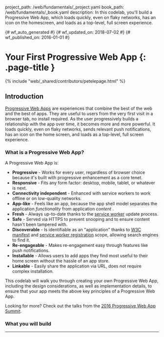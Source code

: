 project_path: /web/fundamentals/_project.yaml book_path: /web/fundamentals/_book.yaml description: In this codelab, you'll build a Progressive Web App, which loads quickly, even on flaky networks, has an icon on the homescreen, and loads as a top-level, full screen experience.

{# wf_auto_generated #} {# wf_updated_on: 2018-07-02 #} {# wf_published_on: 2016-01-01 #}

# Your First Progressive Web App {: .page-title }

{% include "web/_shared/contributors/petelepage.html" %}

## Introduction

[Progressive Web Apps](/web/progressive-web-apps) are experiences that combine the best of the web and the best of apps. They are useful to users from the very first visit in a browser tab, no install required. As the user progressively builds a relationship with the app over time, it becomes more and more powerful. It loads quickly, even on flaky networks, sends relevant push notifications, has an icon on the home screen, and loads as a top-level, full screen experience.

### What is a Progressive Web App?

A Progressive Web App is:

* **Progressive** - Works for every user, regardless of browser choice because it's built with progressive enhancement as a core tenet.
* **Responsive** - Fits any form factor: desktop, mobile, tablet, or whatever is next.
* **Connectivity independent** - Enhanced with service workers to work offline or on low-quality networks.
* **App-like** - Feels like an app, because the app shell model separates the application *functionality* from application *content* .
* **Fresh** - Always up-to-date thanks to the [service worker](/web/fundamentals/getting-started/primers/service-workers) update process.
* **Safe** - Served via HTTPS to prevent snooping and to ensure content hasn't been tampered with.
* **Discoverable** - Is identifiable as an "application" thanks to [W3C manifest](/web/updates/2014/11/Support-for-installable-web-apps-with-webapp-manifest-in-chrome-38-for-Android) and [service worker registration](/web/fundamentals/instant-and-offline/service-worker/registration) scope, allowing search engines to find it.
* **Re-engageable** - Makes re-engagement easy through features like push notifications.
* **Installable** - Allows users to add apps they find most useful to their home screen without the hassle of an app store.
* **Linkable** - Easily share the application via URL, does not require complex installation.

This codelab will walk you through creating your own Progressive Web App, including the design considerations, as well as implementation details, to ensure that your app meets the above key principles of a Progressive Web App.<aside class="key-point">

<p>Looking for more? Check out the talks from the  <a href="https://www.youtube.com/playlist?list=PLNYkxOF6rcIAWWNR_Q6eLPhsyx6VvYjVb">2016 Progressive Web App Summit</a>.</p>

</aside> 

### What you will build

<table>
  <p>
    <tr>
      <td colspan="1" rowspan="1">
        </p>

<p>In this codelab, you're going to build a Weather web app using Progressive Web App techniques. Your app will:</p>

        
        <ul>
          
<li>Utilize and demonstrate the above principles of Progressive Web Apps.</li>
<li>Use live weather data.</li>
          
          <li>
            
<p>Provide app-like interactions to allow the user to add cities.</p>
</td><td colspan="1" rowspan="1">
              </li> </ul>

<p><img src="img/166c3b4982e4a0ad.png" alt="166c3b4982e4a0ad.png"></p>

              
              <p>
                </td> </tr>
              </p></table> 
              
              <h3>
                What you'll learn
              </h3>
              
              <ul>
                <li>
                  How to design and construct an app using the "app shell" method
                </li>
                <li>
                  How to make your app work offline
                </li>
                <li>
                  How to store data for later offline use
                </li>
              </ul>
              
              <h3>
                What you'll need
              </h3>
              
              <ul>
                <li>
                  A recent version of <a href="https://www.google.com/chrome/">Chrome</a>. Note, this works in other browsers as well, but we'll be using a few features of the Chrome DevTools to better understand what's happening at the browser level.
                </li>
                <li>
                  <a href="https://chrome.google.com/webstore/detail/web-server-for-chrome/ofhbbkphhbklhfoeikjpcbhemlocgigb">Web Server for Chrome</a>, or your own web server of choice
                </li>
                <li>
                  <a href="https://github.com/googlecodelabs/your-first-pwapp/archive/master.zip">The sample code</a>
                </li>
                <li>
                  A text editor
                </li>
                <li>
                  Basic knowledge of HTML, CSS, JavaScript, and <a href="https://developer.chrome.com/devtools">Chrome DevTools</a>
                </li>
              </ul>
              
              <p>
                This codelab is focused on Progressive Web Apps. Non-relevant concepts and code blocks are glossed over and are provided for you to simply copy and paste.
              </p>
              
              <h2>
                Getting set up
              </h2>
              
              <h3>
                Download the Code
              </h3>
              
              <p>
                Click the following link to download all the code for this codelab:
              </p>
              
              <p>
                <a href="https://github.com/googlecodelabs/your-first-pwapp/archive/master.zip">Download source code</a>
              </p>
              
              <p>
                Unpack the downloaded zip file. This will unpack a root folder (<code>your-first-pwapp-master</code>), which contains one folder for each step of this codelab, along with all of the resources you will need.
              </p>
              
              <p>
                The <code>step-NN</code> folders contain the desired end state of each step of this codelab. They are there for reference. We'll be doing all our coding work in a directory called <code>work</code>.
              </p>
              
              <h3>
                Install and verify web server
              </h3>
              
              <p>
                While you're free to use your own web server, this codelab is designed to work well with the Chrome Web Server. If you don't have that app installed yet, you can install it from the Chrome Web Store.
              </p>
              
              <p>
                <a href="https://chrome.google.com/webstore/detail/web-server-for-chrome/ofhbbkphhbklhfoeikjpcbhemlocgigb">Install Web Server for Chrome</a>
              </p>
              
              <p>
                After installing the Web Server for Chrome app, click on the Apps shortcut on the bookmarks bar:
              </p>
              
              <p>
                <img src="img/9efdf0d1258b78e4.png" alt="9efdf0d1258b78e4.png" />
              </p><aside class="key-point">

<p>More help:  <a href="https://support.google.com/chrome_webstore/answer/3060053">Add and open Chrome apps</a></p>

</aside> 
              
              <p>
                In the ensuing window, click on the Web Server icon:
              </p>
              
              <p>
                <img src="img/dc07bbc9fcfe7c5b.png" alt="dc07bbc9fcfe7c5b.png" />
              </p>
              
              <p>
                You'll see this dialog next, which allows you to configure your local web server:
              </p>
              
              <p>
                <img src="img/433870360ad308d4.png" alt="433870360ad308d4.png" />
              </p>
              
              <p>
                Click the <strong>choose folder</strong> button, and select the <code>work</code> folder. This will enable you to serve your work in progress via the URL highlighted in the web server dialog (in the <strong>Web Server URL(s)</strong> section).
              </p>
              
              <p>
                Under Options, check the box next to "Automatically show index.html", as shown below:
              </p>
              
              <p>
                <img src="img/39b4e0371e9703e6.png" alt="39b4e0371e9703e6.png" />
              </p>
              
              <p>
                Then stop and restart the server by sliding the toggle labeled "Web Server: STARTED" to the left and then back to the right.
              </p>
              
              <p>
                <img src="img/daefd30e8a290df5.png" alt="daefd30e8a290df5.png" />
              </p>
              
              <p>
                Now visit your work site in your web browser (by clicking on the highlighted Web Server URL) and you should see a page that looks like this:
              </p>
              
              <p>
                <img src="img/aa64e93e8151b642.png" alt="aa64e93e8151b642.png" />
              </p>
              
              <p>
                This app is not yet doing anything interesting - so far, it's just a minimal skeleton with a spinner we're using to verify your web server functionality. We'll add functionality and UI features in subsequent steps.
              </p><aside class="key-point">

<p>From this point forward, all testing/verification (e.g. the<strong> Test It Out</strong> sections in subsequent steps) should be performed using this web server setup.</p>

</aside> 
              
              <h2>
                Architect your App Shell
              </h2>
              
              <h3>
                What is the app shell?
              </h3>
              
              <p>
                The app's shell is the minimal HTML, CSS, and JavaScript that is required to power the user interface of a progressive web app and is one of the components that ensures reliably good performance. Its first load should be extremely quick and immediately cached. "Cached" means that the shell files are loaded once over the network and then saved to the local device. Every subsequent time that the user opens the app, the shell files are loaded from the local device's cache, which results in blazing-fast startup times.
              </p>
              
              <p>
                App shell architecture separates the core application infrastructure and UI from the data. All of the UI and infrastructure is cached locally using a <a href="/web/fundamentals/getting-started/primers/service-workers">service worker</a> so that on subsequent loads, the Progressive Web App only needs to retrieve the necessary data, instead of having to load everything.
              </p>
              
              <p>
                A <a href="/web/fundamentals/getting-started/primers/service-workers">service worker</a> is a script that your browser runs in the background, separate from a web page, opening the door to features that don't need a web page or user interaction.
              </p>
              
              <p>
                <img src="img/156b5e3cc8373d55.png" alt="156b5e3cc8373d55.png" />
              </p>
              
              <p>
                Put another way, the app shell is similar to the bundle of code that you'd publish to an app store when building a native app. It is the core components necessary to get your app off the ground, but likely does not contain the data.
              </p>
              
              <h3>
                Why use the App Shell architecture?
              </h3>
              
              <p>
                Using the app shell architecture allows you to focus on speed, giving your Progressive Web App similar properties to native apps: instant loading and regular updates, all without the need of an app store.
              </p>
              
              <h3>
                Design the App Shell
              </h3>
              
              <p>
                The first step is to break the design down into its core components.
              </p>
              
              <p>
                Ask yourself:
              </p>
              
              <ul>
                <li>
                  What needs to be on screen immediately?
                </li>
                <li>
                  What other UI components are key to our app?
                </li>
                <li>
                  What supporting resources are needed for the app shell? For example images, JavaScript, styles, etc.
                </li>
              </ul>
              
              <p>
                We're going to create a Weather app as our first Progressive Web App. The key components will consist of:
              </p>
              
              <table>
                <p>
                  <tr>
                    <td colspan="1" rowspan="1">
                      </p> 
                      
                      <ul>
                        
<li>Header with a title, and add/refresh buttons</li>
<li>Container for forecast cards</li>
<li>A forecast card template</li>
<li>A dialog box for adding new cities</li>
                        
                        <li>
                          
<p>A loading indicator</p>
</td><td colspan="1" rowspan="1">
                            </li> </ul>

<p><img src="img/166c3b4982e4a0ad.png" alt="166c3b4982e4a0ad.png"></p>

                            
                            <p>
                              </td> </tr>
                            </p></table> 
                            
                            <p>
                              When designing a more complex app, content that isn't needed for the initial load can be requested later and then cached for future use. For example, we could defer the loading of the New City dialog until after we've rendered the first run experience and have some idle cycles available.
                            </p>
                            
                            <h2>
                              Implement your App Shell
                            </h2>
                            
                            <p>
                              There are multiple ways to get started with any project, in this case, to keep our project as simple as possible and concentrate on Progressive Web Apps, we've provided you with all of the resources you'll need.
                            </p>
                            
                            <h3>
                              Create the HTML for the App Shell
                            </h3>
                            
                            <p>
                              Now we'll add the core components we discussed in <a href="/web/fundamentals/getting-started/codelabs/your-first-pwapp#architect_your_app_shell">Architect the App Shell</a>.
                            </p>
                            
                            <p>
                              Remember, the key components will consist of:
                            </p>
                            
                            <ul>
                              <li>
                                Header with a title, and add/refresh buttons
                              </li>
                              <li>
                                Container for forecast cards
                              </li>
                              <li>
                                A forecast card template
                              </li>
                              <li>
                                A dialog for adding new cities
                              </li>
                              <li>
                                A loading indicator
                              </li>
                            </ul>
                            
                            <p>
                              The <code>index.html</code> file that is already in your <code>work</code> directory should look something like this (this is a subset of the actual contents, don't copy this code into your file):
                            </p>
                            
                            <pre><code>&lt;!DOCTYPE html&gt;
&lt;html&gt;
&lt;head&gt;
  &lt;meta charset="utf-8"&gt;
  &lt;meta http-equiv="X-UA-Compatible" content="IE=edge"&gt;
  &lt;meta name="viewport" content="width=device-width, initial-scale=1.0"&gt;
  &lt;title&gt;Weather PWA&lt;/title&gt;
  &lt;link rel="stylesheet" type="text/css" href="styles/inline.css"&gt;
&lt;/head&gt;
&lt;body&gt;
  &lt;header class="header"&gt;
    &lt;h1 class="header__title"&gt;Weather PWA&lt;/h1&gt;
    &lt;button id="butRefresh" class="headerButton"&gt;&lt;/button&gt;
    &lt;button id="butAdd" class="headerButton"&gt;&lt;/button&gt;
  &lt;/header&gt;

  &lt;main class="main"&gt;
    &lt;div class="card cardTemplate weather-forecast" hidden&gt;
    . . .
    &lt;/div&gt;
  &lt;/main&gt;

  &lt;div class="dialog-container"&gt;
  . . .
  &lt;/div&gt;

  &lt;div class="loader"&gt;
    &lt;svg viewBox="0 0 32 32" width="32" height="32"&gt;
      &lt;circle id="spinner" cx="16" cy="16" r="14" fill="none"&gt;&lt;/circle&gt;
    &lt;/svg&gt;
  &lt;/div&gt;

  &lt;!-- Insert link to app.js here --&gt;
&lt;/body&gt;
&lt;/html&gt;
</code></pre>
                            
                            <p>
                              Notice the loader is visible by default. This ensures that the user sees the loader immediately as the page loads, giving them a clear indication that the content is loading.
                            </p>
                            
                            <p>
                              To save time, we've also already created the stylesheet for you to use.
                            </p><aside class="key-point">

<p>We've given you the markup and styles to save you some time and make sure you're starting on a solid foundation. In the next section, you'll have an opportunity to write your own code.</p>

</aside> 
                            
                            <h3>
                              Check out the key JavaScript app code
                            </h3>
                            
                            <p>
                              Now that we have most of the UI ready, it's time to start hooking up the code to make everything work. Like the rest of the app shell, be conscious about what code is necessary as part of the key experience and what can be loaded later.
                            </p>
                            
                            <p>
                              Your work directory also already includes the app code (<code>scripts/app.js</code>), in it you'll find:
                            </p>
                            
                            <ul>
                              <li>
                                An <code>app</code> object that contains some of the key information necessary for the app.
                              </li>
                              <li>
                                The event listeners for all of the buttons in the header (<code>add/refresh</code>) and in the add city dialog (<code>add/cancel</code>).
                              </li>
                              <li>
                                A method to add or update forecast cards (<code>app.updateForecastCard</code>).
                              </li>
                              <li>
                                A method to get the latest weather forecast data from the Firebase Public Weather API (<code>app.getForecast</code>).
                              </li>
                              <li>
                                A method to iterate the current cards and call <code>app.getForecast</code> to get the latest forecast data (<code>app.updateForecasts</code>).
                              </li>
                              <li>
                                Some fake data (<code>initialWeatherForecast</code>) you can use to quickly test how things render.
                              </li>
                            </ul>
                            
                            <h3>
                              Test it out
                            </h3>
                            
                            <p>
                              Now that you've got the core HTML, styles and JavaScript, it's time to test the app.
                            </p>
                            
                            <p>
                              To see how the fake weather data is rendered, uncomment the following line at the bottom of your <code>index.html</code> file:
                            </p>
                            
                            <pre><code>&lt;!--&lt;script src="scripts/app.js" async&gt;&lt;/script&gt;--&gt;
</code></pre>
                            
                            <p>
                              Next, uncomment the following line at the bottom of your <code>app.js</code> file:
                            </p>
                            
                            <pre><code>// app.updateForecastCard(initialWeatherForecast);
</code></pre>
                            
                            <p>
                              Reload your app. The result should be a nicely formatted (though fake, as you can tell by the date) forecast card with the spinner disabled, like this:
                            </p>
                            
                            <p>
                              <img src="img/166c3b4982e4a0ad.png" alt="166c3b4982e4a0ad.png" />
                            </p>
                            
                            <p>
                              <a href="https://weather-pwa-sample.firebaseapp.com/step-04/">TRY IT</a>
                            </p>
                            
                            <p>
                              Once you've tried it and verified it works as expected, you can remove the call to <code>app.updateForecastCard</code> with the fake data again. We only needed it to ensure that everything worked as expected.
                            </p>
                            
                            <h2>
                              Start with a fast first load
                            </h2>
                            
                            <p>
                              Progressive Web Apps should start fast and be usable immediately. In its current state, our Weather App starts quickly, but it's not useable. There's no data. We could make an AJAX request to get that data, but that results in an extra request and makes the initial load longer. Instead, provide real data in the first load.
                            </p>
                            
                            <h3>
                              Inject the weather forecast data
                            </h3>
                            
                            <p>
                              For this code lab, we'll simulate the server injecting the weather forecast directly into the JavaScript, but in a production app, the latest weather forecast data would be injected by the server based on the IP address geo-location of the user.
                            </p>
                            
                            <p>
                              The code already contains the data that we're going to inject. It's the <code>initialWeatherForecast</code> that we used in the previous step.
                            </p>
                            
                            <h3>
                              Differentiating the first run
                            </h3>
                            
                            <p>
                              But, how do we know when to display this information, which may not be relevant on future loads when the weather app is pulled from the cache? When the user loads the app on subsequent visits, they may have changed cities, so we need to load the information for those cities, not necessarily the first city they ever looked up.
                            </p>
                            
                            <p>
                              User preferences, like the list of cities a user has subscribed to, should be stored locally using IndexedDB or another fast storage mechanism. To simplify this code lab as much as possible, we've used <a href="https://developer.mozilla.org/en-US/docs/Web/API/Window/localStorage"><code>localStorage</code></a>, which is not ideal for production apps because it is a blocking, synchronous storage mechanism that is potentially very slow on some devices.
                            </p><aside class="key-point">

<p><strong>Extra Credit</strong>: Replace <code>localStorage</code> implementation with  <a href="https://www.npmjs.com/package/idb">idb</a>, check out  <a href="https://github.com/localForage/localForage">localForage</a> as a simple wrapper to idb.</p>

</aside> 
                            
                            <p>
                              First, let's add the code required to save user preferences. Find the following TODO comment in your code.
                            </p>
                            
                            <pre><code>  // TODO add saveSelectedCities function here
</code></pre>
                            
                            <p>
                              And add the following code below the comment.
                            </p>
                            
                            <pre><code>  // Save list of cities to localStorage.
  app.saveSelectedCities = function() {
    var selectedCities = JSON.stringify(app.selectedCities);
    localStorage.selectedCities = selectedCities;
  };
</code></pre>
                            
                            <p>
                              Next, let's add the startup code to check if the user has any saved cities and render those, or use the injected data. Find the following comment:
                            </p>
                            
                            <pre><code>  // TODO add startup code here
</code></pre>
                            
                            <p>
                              And add the following code below this comment:
                            </p>
                            
                            <pre><code>/************************************************************************
   *

   * Code required to start the app
   *
   * NOTE: To simplify this codelab, we've used localStorage.
   *   localStorage is a synchronous API and has serious performance
   *   implications. It should not be used in production applications!
   *   Instead, check out IDB (https://www.npmjs.com/package/idb) or
   *   SimpleDB (https://gist.github.com/inexorabletash/c8069c042b734519680c)
   ************************************************************************/

  app.selectedCities = localStorage.selectedCities;
  if (app.selectedCities) {
    app.selectedCities = JSON.parse(app.selectedCities);
    app.selectedCities.forEach(function(city) {
      app.getForecast(city.key, city.label);
    });
  } else {
    /* The user is using the app for the first time, or the user has not
     * saved any cities, so show the user some fake data. A real app in this
     * scenario could guess the user's location via IP lookup and then inject
     * that data into the page.
     */
    app.updateForecastCard(initialWeatherForecast);
    app.selectedCities = [
      {key: initialWeatherForecast.key, label: initialWeatherForecast.label}
    ];
    app.saveSelectedCities();
  }
</code></pre>
                            
                            <p>
                              The startup code checks if there are any cities saved in local storage. If so, then it parses the local storage data and then displays a forecast card for each of the saved cities. Else, the startup code just uses the fake forecast data and saves that as the default city.
                            </p>
                            
                            <h3>
                              Save the selected cities
                            </h3>
                            
                            <p>
                              Finally, you need to modify the "add city" button handler to save the selected city to local storage.
                            </p>
                            
                            <p>
                              Update your <code>butAddCity</code> click handler so that it matches the following code:
                            </p>
                            
                            <pre><code>document.getElementById('butAddCity').addEventListener('click', function() {
    // Add the newly selected city
    var select = document.getElementById('selectCityToAdd');
    var selected = select.options[select.selectedIndex];
    var key = selected.value;
    var label = selected.textContent;
    if (!app.selectedCities) {
      app.selectedCities = [];
    }
    app.getForecast(key, label);
    app.selectedCities.push({key: key, label: label});
    app.saveSelectedCities();
    app.toggleAddDialog(false);
  });
</code></pre>
                            
                            <p>
                              The new additions are the initialization of <code>app.selectedCities</code> if it doesn't exist, and the calls to <code>app.selectedCities.push()</code> and <code>app.saveSelectedCities()</code>.
                            </p>
                            
                            <h3>
                              Test it out
                            </h3>
                            
                            <ul>
                              <li>
                                When first run, your app should immediately show the user the forecast from <code>initialWeatherForecast</code>.
                              </li>
                              <li>
                                Add a new city (by clicking the + icon on the upper right) and verify that two cards are shown.
                              </li>
                              <li>
                                Refresh the browser and verify that the app loads both forecasts and shows the latest information.
                              </li>
                            </ul>
                            
                            <p>
                              <a href="https://weather-pwa-sample.firebaseapp.com/step-05/">TRY IT</a>
                            </p>
                            
                            <h2>
                              Use service workers to pre-cache the App Shell
                            </h2>
                            
                            <p>
                              Progressive Web Apps have to be fast, and installable, which means that they work online, offline, and on intermittent, slow connections. To achieve this, we need to cache our app shell using service worker, so that it's always available quickly and reliably.
                            </p>
                            
                            <p>
                              If you're unfamiliar with service workers, you can get a basic understanding by reading <a href="/web/fundamentals/primers/service-worker/">Introduction To Service Workers</a> about what they can do, how their lifecycle works and more. Once you've completed this code lab, be sure to check out the <a href="http://goo.gl/jhXCBy">Debugging Service Workers code lab</a> for a more indepth look at how to work with service workers.
                            </p>
                            
                            <p>
                              Features provided via service workers should be considered a progressive enhancement, and added only if supported by the browser. For example, with service workers you can cache the app shell and data for your app, so that it's available even when the network isn't. When service workers aren't supported, the offline code isn't called, and the user gets a basic experience. Using feature detection to provide progressive enhancement has little overhead and it won't break in older browsers that don't support that feature.
                            </p><aside class="key-point">

<p><strong>Remember</strong>: Service worker functionality is only available on pages that are accessed via HTTPS (<a href="http://localhost">http://localhost</a> and equivalents will also work, to facilitate testing). To learn about the rationale behind this restriction check out  <a href="http://www.chromium.org/Home/chromium-security/prefer-secure-origins-for-powerful-new-features">Prefer Secure Origins For Powerful New Features</a> from the Chromium team.</p>

</aside> 
                            
                            <h3>
                              Register the service worker if it's available
                            </h3>
                            
                            <p>
                              The first step to making the app work offline is to register a service worker, a script that allows background functionality without the need for an open web page or user interaction.
                            </p>
                            
                            <p>
                              This takes two simple steps:
                            </p>
                            
                            <ol start="1">
                              <li>
                                Tell the browser to register the JavaScript file as the service worker.
                              </li>
                              
                              <li>
                                Create a JavaScript file containing the service worker.
                              </li>
                            </ol>
                            
                            <p>
                              First, we need to check if the browser supports service workers, and if it does, register the service worker. Add the following code to <code>app.js</code> (after the <code>// TODO add service worker code here</code> comment):
                            </p>
                            
                            <pre><code>  if ('serviceWorker' in navigator) {
    navigator.serviceWorker
             .register('./service-worker.js')
             .then(function() { console.log('Service Worker Registered'); });
  }
</code></pre>
                            
                            <h3>
                              Cache the site assets
                            </h3>
                            
                            <p>
                              When the service worker is registered, an install event is triggered the first time the user visits the page. In this event handler, we will cache all the assets that are needed for the application.
                            </p><aside class="warning">

<p>The code below must NOT be used in production, it covers only the most basic use cases and it's easy to get yourself into a state where your app shell will never update. Be sure to review the section below that discusses the pitfalls of this implementation and how to avoid them.</p>

</aside> 
                            
                            <p>
                              When the service worker is fired, it should open the <a href="https://developer.mozilla.org/en-US/docs/Web/API/Cache"><code>caches</code></a> object and populate it with the assets necessary to load the App Shell. Create a file called <code>service-worker.js</code> in your application root folder (which should be <code>your-first-pwapp-master/work</code> directory). This file must live in the application root because the scope for service workers is defined by the directory in which the file resides. Add this code to your new <code>service-worker.js</code> file:
                            </p>
                            
                            <pre><code>var cacheName = 'weatherPWA-step-6-1';
var filesToCache = [];

self.addEventListener('install', function(e) {
  console.log('[ServiceWorker] Install');
  e.waitUntil(
    caches.open(cacheName).then(function(cache) {
      console.log('[ServiceWorker] Caching app shell');
      return cache.addAll(filesToCache);
    })
  );
});
</code></pre>
                            
                            <p>
                              First, we need to open the cache with <code>caches.open()</code> and provide a cache name. Providing a cache name allows us to version files, or separate data from the app shell so that we can easily update one but not affect the other.
                            </p>
                            
                            <p>
                              Once the cache is open, we can then call <code>cache.addAll()</code>, which takes a list of URLs, then fetches them from the server and adds the response to the cache. Unfortunately, <code>cache.addAll()</code> is atomic, if any of the files fail, the entire cache step fails!
                            </p>
                            
                            <p>
                              Alright, let's start getting familiar with how you can use DevTools to understand and debug service workers. Before reloading your page, open up DevTools, go the <strong>Service Worker</strong> pane on the <strong>Application</strong> panel. It should look like this.
                            </p>
                            
                            <p>
                              <img src="img/ed4633f91ec1389f.png" alt="ed4633f91ec1389f.png" />
                            </p>
                            
                            <p>
                              When you see a blank page like this, it means that the currently open page does not have any registered service workers.
                            </p>
                            
                            <p>
                              Now, reload your page. The Service Worker pane should now look like this.
                            </p>
                            
                            <p>
                              <img src="img/bf15c2f18d7f945c.png" alt="bf15c2f18d7f945c.png" />
                            </p>
                            
                            <p>
                              When you see information like this, it means the page has a service worker running.
                            </p>
                            
                            <p>
                              OK, now we're are going to take a brief detour and demonstrate a gotcha that you may encounter when developing service workers. To demonstrate, let's add an <code>activate</code> event listener below the <code>install</code> event listener in your <code>service-worker.js</code> file.
                            </p>
                            
                            <pre><code>self.addEventListener('activate', function(e) {
  console.log('[ServiceWorker] Activate');
});
</code></pre>
                            
                            <p>
                              The <code>activate</code> event is fired when the service worker starts up.
                            </p>
                            
                            <p>
                              Open up the DevTools Console and reload the page, switch to the Service Worker pane in the Application panel and click inspect on the activated service worker. You expect to see the <code>[ServiceWorker] Activate</code> message logged to the console, but it didn't happen. Check out your Service Worker pane and you can see that the new service worker (that includes the activate event listener) appears to be in a "waiting" state.
                            </p>
                            
                            <p>
                              <img src="img/1f454b6807700695.png" alt="1f454b6807700695.png" />
                            </p>
                            
                            <p>
                              Basically, the old service worker continues to control the page as long as there is a tab open to the page. So, you <strong>could</strong> close and re-open the page or press the <strong>skipWaiting</strong> button, but a longer-term solution is to just enable the <strong>Update on Reload</strong> checkbox on the Service Worker pane of DevTools. When this checkbox is enabled, the service worker is forcibly updated every time that the page reloads.
                            </p>
                            
                            <p>
                              Enable the <strong>Update on Reload</strong> checkbox now and reload the page to confirm that the new service worker gets activated.
                            </p>
                            
                            <p>
                              Note: You may see an error in the Service Worker pane of the Application panel similar to the one below, it's <strong>safe</strong> to ignore this error.
                            </p>
                            
                            <p>
                              <img src="img/b1728ef310c444f5.png" alt="b1728ef310c444f5.png" />
                            </p>
                            
                            <p>
                              That's all for now regarding inspecting and debugging service workers in DevTools. We'll show you some more tricks later. Let's get back to building your app.
                            </p>
                            
                            <p>
                              Let's expand on the <code>activate</code> event listener to include some logic to update the cache. Update your code to match the code below.
                            </p>
                            
                            <pre><code>self.addEventListener('activate', function(e) {
  console.log('[ServiceWorker] Activate');
  e.waitUntil(
    caches.keys().then(function(keyList) {
      return Promise.all(keyList.map(function(key) {
        if (key !== cacheName) {
          console.log('[ServiceWorker] Removing old cache', key);
          return caches.delete(key);
        }
      }));
    })
  );
  return self.clients.claim();
});
</code></pre>
                            
                            <p>
                              This code ensures that your service worker updates its cache whenever any of the app shell files change. In order for this to work, you'd need to increment the <code>cacheName</code> variable at the top of your service worker file.
                            </p>
                            
                            <p>
                              The last statement fixes a corner-case which you can read about in the (optional) information box below.
                            </p><aside class="key-point">

<p>When the app is complete, <code>self.clients.claim()</code> fixes a corner case in which the app wasn't returning the latest data. You can reproduce the corner case by commenting out the line below and then doing the following steps: 1) load app for first time so that the initial New York City data is shown 2) press the refresh button on the app 3) go offline 4) reload the app. You expect to see the newer NYC data, but you actually see the initial data. This happens because the service worker is not yet activated. <code>self.clients.claim()</code> essentially lets you activate the service worker faster.</p>

</aside> 
                            
                            <p>
                              Finally, let's update the list of files required for the app shell. In the array, we need to include all of the files our app needs, including images, JavaScript, stylesheets, etc. Near the top of your <code>service-worker.js</code> file, replace <code>var filesToCache = [];</code> with the code below:
                            </p>
                            
                            <pre><code>var filesToCache = [
  '/',
  '/index.html',
  '/scripts/app.js',
  '/styles/inline.css',
  '/images/clear.png',
  '/images/cloudy-scattered-showers.png',
  '/images/cloudy.png',
  '/images/fog.png',
  '/images/ic_add_white_24px.svg',
  '/images/ic_refresh_white_24px.svg',
  '/images/partly-cloudy.png',
  '/images/rain.png',
  '/images/scattered-showers.png',
  '/images/sleet.png',
  '/images/snow.png',
  '/images/thunderstorm.png',
  '/images/wind.png'
];
</code></pre><aside class="key-point">

<p>Be sure to include all permutations of file names, for example our app is served from <code>index.html</code>, but it may also be requested as <code>/</code> since the server sends <code>index.html</code> when a root folder is requested. You could deal with this in the <code>fetch</code> method, but it would require special casing which may become complex.</p>

</aside> 
                            
                            <p>
                              Our app doesn't work offline quite yet. We've cached the app shell components, but we still need to load them from the local cache.
                            </p>
                            
                            <h3>
                              Serve the app shell from the cache
                            </h3>
                            
                            <p>
                              Service workers provide the ability to intercept requests made from our Progressive Web App and handle them within the service worker. That means we can determine how we want to handle the request and potentially serve our own cached response.
                            </p>
                            
                            <p>
                              For example:
                            </p>
                            
                            <pre><code>self.addEventListener('fetch', function(event) {
  // Do something interesting with the fetch here
});
</code></pre>
                            
                            <p>
                              Let's now serve the app shell from the cache. Add the following code to the bottom of your <code>service-worker.js</code> file:
                            </p>
                            
                            <pre><code>self.addEventListener('fetch', function(e) {
  console.log('[ServiceWorker] Fetch', e.request.url);
  e.respondWith(
    caches.match(e.request).then(function(response) {
      return response || fetch(e.request);
    })
  );
});
</code></pre>
                            
                            <p>
                              Stepping from inside, out, <code>caches.match()</code> evaluates the web request that triggered the <a href="https://developer.mozilla.org/en-US/docs/Web/API/Fetch_API"><code>fetch</code></a> event, and checks to see if it's available in the cache. It then either responds with the cached version, or uses <code>fetch</code> to get a copy from the network. The <code>response</code> is passed back to the web page with <code>e.respondWith()</code>.
                            </p><aside class="warning">

<p>If you're not seeing the <code>[ServiceWorker]</code> logging in the console, be sure you've changed the <code>cacheName</code> variable and that you're inspecting the right service worker by opening the Service Worker pane in the Applications panel and clicking <strong>inspect</strong> on the running service worker. If that doesn't work, see the section on Tips for testing live service workers.</p>

</aside> 
                            
                            <h3>
                              Test it out
                            </h3>
                            
                            <p>
                              Your app is now offline-capable! Let's try it out.
                            </p>
                            
                            <p>
                              Reload your page and then go to the <strong>Cache Storage</strong> pane on the <strong>Application</strong> panel of DevTools. Right click <strong>Cache Storage</strong>, pick <strong>Refresh Caches</strong>, expand the section and you should see the name of your app shell cache listed on the left-hand side. When you click on your app shell cache you can see all of the resources that it has currently cached.
                            </p>
                            
                            <p>
                              <img src="img/ab9c361527825fac.png" alt="ab9c361527825fac.png" />
                            </p>
                            
                            <p>
                              Now, let's test out offline mode. Go back to the <strong>Service Worker</strong> pane of DevTools and enable the <strong>Offline</strong> checkbox. After enabling it, you should see a little yellow warning icon next to the <strong>Network</strong> panel tab. This indicates that you're offline.
                            </p>
                            
                            <p>
                              <img src="img/7656372ff6c6a0f7.png" alt="7656372ff6c6a0f7.png" />
                            </p>
                            
                            <p>
                              Reload your page and... it works! Kind of, at least. Notice how it loads the initial (fake) weather data.
                            </p>
                            
                            <p>
                              <img src="img/8a959b48e233bc93.png" alt="8a959b48e233bc93.png" />
                            </p>
                            
                            <p>
                              Check out the <code>else</code> clause in <code>app.getForecast()</code> to understand why the app is able to load the fake data.
                            </p>
                            
                            <p>
                              The next step is to modify the app and service worker logic to be able to cache weather data, and return the most recent data from the cache when the app is offline.
                            </p>
                            
                            <p>
                              <strong>Tip:</strong> To start fresh and clear all saved data (<code>localStorage</code>, <code>indexedDB</code> data, cached files) and remove any service workers, use the Clear storage pane in the Application tab.
                            </p>
                            
                            <p>
                              <a href="https://weather-pwa-sample.firebaseapp.com/step-06/">TRY IT</a>
                            </p>
                            
                            <h3>
                              Beware of the edge cases
                            </h3>
                            
                            <p>
                              As previously mentioned, this code <strong>must not be used in production</strong> because of the many unhandled edge cases.
                            </p>
                            
                            <h4>
                              Cache depends on updating the cache key for every change
                            </h4>
                            
                            <p>
                              For example this caching method requires you to update the cache key every time content is changed, otherwise, the cache will not be updated, and the old content will be served. So be sure to change the cache key with every change as you're working on your project!
                            </p>
                            
                            <h4>
                              Requires everything to be redownloaded for every change
                            </h4>
                            
                            <p>
                              Another downside is that the entire cache is invalidated and needs to be re-downloaded every time a file changes. That means fixing a simple single character spelling mistake will invalidate the cache and require everything to be downloaded again. Not exactly efficient.
                            </p>
                            
                            <h4>
                              Browser cache may prevent the service worker cache from updating
                            </h4>
                            
                            <p>
                              There's another important caveat here. It's crucial that the HTTPS request made during the install handler goes directly to the network and doesn't return a response from the browser's cache. Otherwise the browser may return the old, cached version, resulting in the service worker cache never actually updating!
                            </p>
                            
                            <h4>
                              Beware of cache-first strategies in production
                            </h4>
                            
                            <p>
                              Our app uses a cache-first strategy, which results in a copy of any cached content being returned without consulting the network. While a cache-first strategy is easy to implement, it can cause challenges in the future. Once the copy of the host page and service worker registration is cached, it can be extremely difficult to change the configuration of the service worker (since the configuration depends on where it was defined), and you could find yourself deploying sites that are extremely difficult to update!
                            </p>
                            
                            <h4>
                              How do I avoid these edge cases?
                            </h4>
                            
                            <p>
                              So how do we avoid these edge cases? Use a library like <a href="https://workboxjs.org/">Workbox</a>, which provides fine control over what gets expired, ensures requests go directly to the network and handles all of the hard work for you.
                            </p>
                            
                            <h3>
                              Tips for testing live service workers
                            </h3>
                            
                            <p>
                              Debugging service workers can be a challenge, and when it involves caching, things can become even more of a nightmare if the cache isn't updated when you expect it. Between the typical service worker life cycle and bug in your code, you may become quickly frustrated. But don't. There are some tools you can use to make your life easier.
                            </p>
                            
                            <h4>
                              Start Fresh
                            </h4>
                            
                            <p>
                              In some cases, you may find yourself loading cached data or that things aren't updated as you expect. To clear all saved data (localStorage, indexedDB data, cached files) and remove any service workers, use the Clear storage pane in the Application tab.
                            </p>
                            
                            <p>
                              Some other tips:
                            </p>
                            
                            <ul>
                              <li>
                                Once a service worker has been unregistered, it may remain listed until its containing browser window is closed.
                              </li>
                              <li>
                                If multiple windows to your app are open, the new service worker will not take effect until they've all been reloaded and updated to the latest service worker.
                              </li>
                              <li>
                                Unregistering a service worker does not clear the cache, so it may be possible you'll still get old data if the cache name hasn't changed.
                              </li>
                              <li>
                                If a service worker exists and a new service worker is registered, the new service worker won't take control until the page is reloaded, unless you take <a href="https://github.com/GoogleChrome/samples/tree/gh-pages/service-worker/immediate-control">immediate control</a>.
                              </li>
                            </ul>
                            
                            <h2>
                              Use service workers to cache the forecast data
                            </h2>
                            
                            <p>
                              Choosing the right <a href="https://jakearchibald.com/2014/offline-cookbook/">caching strategy</a> for your data is vital and depends on the type of data your app presents. For example, time-sensitive data like weather or stock quotes should be as fresh as possible, while avatar images or article content can be updated less frequently.
                            </p>
                            
                            <p>
                              The <a href="https://jakearchibald.com/2014/offline-cookbook/#cache-network-race">cache-first-then-network</a> strategy is ideal for our app. It gets data on screen as quickly as possible, then updates that once the network has returned the latest data. In comparison to network-first-then-cache, the user does not have to wait until the <a href="https://developer.mozilla.org/en-US/docs/Web/API/Fetch_API">fetch</a> times out to get the cached data.
                            </p>
                            
                            <p>
                              Cache-first-then-network means we need to kick off two asynchronous requests, one to the cache and one to the network. Our network request with the app doesn't need to change much, but we need to modify the service worker to cache the response before returning it.
                            </p>
                            
                            <p>
                              Under normal circumstances, the cached data will be returned almost immediately providing the app with recent data it can use. Then, when the network request returns, the app will be updated using the latest data from the network.
                            </p>
                            
                            <h3>
                              Intercept the network request and cache the response
                            </h3>
                            
                            <p>
                              We need to modify the service worker to intercept requests to the weather API and store their responses in the cache, so we can easily access them later. In the cache-then-network strategy, we expect the network response to be the ‘source of truth', always providing us with the most recent information. If it can't, it's OK to fail because we've already retrieved the latest cached data in our app.
                            </p>
                            
                            <p>
                              In the service worker, let's add a <code>dataCacheName</code> so that we can separate our applications data from the app shell. When the app shell is updated and older caches are purged, our data will remain untouched, ready for a super fast load. Keep in mind, if your data format changes in the future, you'll need a way to handle that and ensure the app shell and content stay in sync.
                            </p>
                            
                            <p>
                              Add the following line to the top of your <code>service-worker.js</code> file:
                            </p>
                            
                            <pre><code>var dataCacheName = 'weatherData-v1';
</code></pre>
                            
                            <p>
                              Next, update the <code>activate</code> event handler so that it doesn't delete the data cache when it cleans up the app shell cache.
                            </p>
                            
                            <pre><code>if (key !== cacheName && key !== dataCacheName) {
</code></pre>
                            
                            <p>
                              Finally, update the <code>fetch</code> event handler to handle requests to the data API separately from other requests.
                            </p>
                            
                            <pre><code>self.addEventListener('fetch', function(e) {
  console.log('[Service Worker] Fetch', e.request.url);
  var dataUrl = 'https://query.yahooapis.com/v1/public/yql';
  if (e.request.url.indexOf(dataUrl) &gt; -1) {
    /*
     * When the request URL contains dataUrl, the app is asking for fresh
     * weather data. In this case, the service worker always goes to the
     * network and then caches the response. This is called the "Cache then
     * network" strategy:
     * https://jakearchibald.com/2014/offline-cookbook/#cache-then-network
     */
    e.respondWith(
      caches.open(dataCacheName).then(function(cache) {
        return fetch(e.request).then(function(response){
          cache.put(e.request.url, response.clone());
          return response;
        });
      })
    );
  } else {
    /*
     * The app is asking for app shell files. In this scenario the app uses the
     * "Cache, falling back to the network" offline strategy:
     * https://jakearchibald.com/2014/offline-cookbook/#cache-falling-back-to-network
     */
    e.respondWith(
      caches.match(e.request).then(function(response) {
        return response || fetch(e.request);
      })
    );
  }
});
</code></pre>
                            
                            <p>
                              The code intercepts the request and checks if the URL starts with the address of the weather API. If it does we'll use <a href="https://developer.mozilla.org/en-US/docs/Web/API/Fetch_API"><code>fetch</code></a> to make the request. Once the response is returned, our code opens the cache, clones the response, stores it in the cache, and finally returns the response to the original requestor.
                            </p>
                            
                            <p>
                              Our app won't work offline quite yet. We've implemented caching and retrieval for the app shell, but even though we're caching the data, the app doesn't yet check the cache to see if it has any weather data.
                            </p>
                            
                            <h3>
                              Making the requests
                            </h3>
                            
                            <p>
                              As mentioned previously, the app needs to kick off two asynchronous requests, one to the cache and one to the network. The app uses the <code>caches</code> object available in <code>window</code> to access the cache and retrieve the latest data. This is an excellent example of progressive enhancement as the <code>caches</code> object may not be available in all browsers, and if it's not the network request should still work.
                            </p>
                            
                            <p>
                              To do this, we need to:
                            </p>
                            
                            <ol start="1">
                              <li>
                                Check if the <code>caches</code> object is available in the global <code>window</code> object.
                              </li>
                              
                              <li>
                                Request data from the cache.
                              </li>
                            </ol>
                            
                            <ul>
                              <li>
                                If the server request is still outstanding, update the app with the cached data.
                              </li>
                            </ul>
                            
                            <ol start="3">
                              <li>
                                Request data from the server.
                              </li>
                            </ol>
                            
                            <ul>
                              <li>
                                Save the data for quick access later.
                              </li>
                              <li>
                                Update the app with the fresh data from the server.
                              </li>
                            </ul>
                            
                            <h4>
                              Get data from the cache
                            </h4>
                            
                            <p>
                              Next, we need to check if the <code>caches</code> object exists and request the latest data from it. Find the <code>TODO add cache logic here</code> comment in <code>app.getForecast()</code>, and then add the code below under the comment.
                            </p>
                            
                            <pre><code>    if ('caches' in window) {
      /*
       * Check if the service worker has already cached this city's weather
       * data. If the service worker has the data, then display the cached
       * data while the app fetches the latest data.
       */
      caches.match(url).then(function(response) {
        if (response) {
          response.json().then(function updateFromCache(json) {
            var results = json.query.results;
            results.key = key;
            results.label = label;
            results.created = json.query.created;
            app.updateForecastCard(results);
          });
        }
      });
    }
</code></pre>
                            
                            <p>
                              Our weather app now makes two asynchronous requests for data, one from the <code>cache</code> and one via an XHR. If there's data in the cache, it'll be returned and rendered extremely quickly (tens of milliseconds) and update the card only if the XHR is still outstanding. Then, when the XHR responds, the card will be updated with the freshest data direct from the weather API.
                            </p>
                            
                            <p>
                              Notice how the cache request and the XHR request both end with a call to update the forecast card. How does the app know whether it's displaying the latest data? This is handled in the following code from <code>app.updateForecastCard</code>:
                            </p>
                            
                            <pre><code>    var cardLastUpdatedElem = card.querySelector('.card-last-updated');
    var cardLastUpdated = cardLastUpdatedElem.textContent;
    if (cardLastUpdated) {
      cardLastUpdated = new Date(cardLastUpdated);
      // Bail if the card has more recent data then the data
      if (dataLastUpdated.getTime() &lt; cardLastUpdated.getTime()) {
        return;
      }
    }
</code></pre>
                            
                            <p>
                              Every time that a card is updated, the app stores the timestamp of the data on a hidden attribute on the card. The app just bails if the timestamp that already exists on the card is newer than the data that was passed to the function.
                            </p>
                            
                            <h3>
                              Test it out
                            </h3>
                            
                            <p>
                              The app should be completely offline-functional now. Save a couple of cities and press the refresh button on the app to get fresh weather data, and then go offline and reload the page.
                            </p>
                            
                            <p>
                              Then go to the <strong>Cache Storage</strong> pane on the <strong>Application</strong> panel of DevTools. Expand the section and you should see the name of your app shell and data cache listed on the left-hand side. Opening the data cache should should the data stored for each city.
                            </p>
                            
                            <p>
                              <img src="img/cf095c2153306fa7.png" alt="cf095c2153306fa7.png" />
                            </p>
                            
                            <p>
                              <a href="https://weather-pwa-sample.firebaseapp.com/step-07/">TRY IT</a>
                            </p>
                            
                            <h2>
                              Support native integration
                            </h2>
                            
                            <p>
                              Nobody likes to have to type in long URLs on a mobile keyboard if they don't need to. With the Add To home screen feature, your users can choose to add a shortcut link to their device just as they would install a native app from a store, but with a lot less friction.
                            </p>
                            
                            <h3>
                              Web App Install Banners and Add to Homescreen for Chrome on Android
                            </h3>
                            
                            <p>
                              Web app install banners give you the ability to let your users quickly and seamlessly add your web app to their home screen, making it easy to launch and return to your app. Adding app install banners is easy, and Chrome handles most of the heavy lifting for you. We simply need to include a web app manifest file with details about the app.
                            </p>
                            
                            <p>
                              Chrome then uses a set of criteria including the use of a service worker, SSL status and visit frequency heuristics to determine when to show the banner. In addition a user can manually add it via the "Add to Home Screen" menu button in Chrome.
                            </p>
                            
                            <h4>
                              Declare an app manifest with a <code>manifest.json</code> file
                            </h4>
                            
                            <p>
                              The web app manifest is a simple JSON file that gives you, the developer, the ability to control how your app appears to the user in the areas that they would expect to see apps (for example the mobile home screen), direct what the user can launch and more importantly how they can launch it.
                            </p>
                            
                            <p>
                              Using the web app manifest, your web app can:
                            </p>
                            
                            <ul>
                              <li>
                                Have a rich presence on the user's Android home screen
                              </li>
                              <li>
                                Be launched in full-screen mode on Android with no URL bar
                              </li>
                              <li>
                                Control the screen orientation for optimal viewing
                              </li>
                              <li>
                                Define a "splash screen" launch experience and theme color for the site
                              </li>
                              <li>
                                Track whether you're launched from the home screen or URL bar
                              </li>
                            </ul>
                            
                            <p>
                              Create a file named <code>manifest.json</code> in your <code>work</code> folder and copy/paste the following contents:
                            </p>
                            
                            <pre><code>{
  "name": "Weather",
  "short_name": "Weather",
  "icons": [{
    "src": "images/icons/icon-128x128.png",
      "sizes": "128x128",
      "type": "image/png"
    }, {
      "src": "images/icons/icon-144x144.png",
      "sizes": "144x144",
      "type": "image/png"
    }, {
      "src": "images/icons/icon-152x152.png",
      "sizes": "152x152",
      "type": "image/png"
    }, {
      "src": "images/icons/icon-192x192.png",
      "sizes": "192x192",
      "type": "image/png"
    }, {
      "src": "images/icons/icon-256x256.png",
      "sizes": "256x256",
      "type": "image/png"
    }],
  "start_url": "/index.html",
  "display": "standalone",
  "background_color": "#3E4EB8",
  "theme_color": "#2F3BA2"
}
</code></pre>
                            
                            <p>
                              The manifest supports an array of icons, intended for different screen sizes. At the time of this writing, Chrome and Opera Mobile, the only browsers that support web app manifests, won't use anything smaller than 192px.
                            </p>
                            
                            <p>
                              An easy way to track how the app is launched is to add a query string to the <code>start_url</code> parameter and then use an analytics suite to track the query string. If you use this method, remember to update the list of files cached by the App Shell to ensure that the file with the query string is cached.
                            </p>
                            
                            <h4>
                              Tell the browser about your manifest file
                            </h4>
                            
                            <p>
                              Now add the following line to the bottom of the <code>&lt;head&gt;</code> element in your <code>index.html</code> file:
                            </p>
                            
                            <pre><code>&lt;link rel="manifest" href="/manifest.json"&gt;
</code></pre>
                            
                            <h4>
                              Best Practices
                            </h4>
                            
                            <ul>
                              <li>
                                Place the manifest link on all your site's pages, so it will be retrieved by Chrome right when the user first visits, no matter what page they land on.
                              </li>
                              <li>
                                The <code>short_name</code> is preferred on Chrome and will be used if present over the name field.
                              </li>
                              <li>
                                Define icon sets for different density screens. Chrome will attempt to use the icon closest to 48dp, for example, 96px on a 2x device or 144px for a 3x device.
                              </li>
                              <li>
                                Remember to include an icon with a size that is sensible for a splash screen and don't forget to set the <code>background_color</code>.
                              </li>
                            </ul>
                            
                            <p>
                              Further Reading:
                            </p>
                            
                            <p>
                              <a href="/web/fundamentals/engage-and-retain/simplified-app-installs/">Using app install banners</a>
                            </p>
                            
                            <h3>
                              Add to Homescreen elements for Safari on iOS
                            </h3>
                            
                            <p>
                              In your <code>index.html</code>, add the following to the bottom of the <code>&lt;head&gt;</code> element:
                            </p>
                            
                            <pre><code>  &lt;!-- Add to home screen for Safari on iOS --&gt;
  &lt;meta name="apple-mobile-web-app-capable" content="yes"&gt;
  &lt;meta name="apple-mobile-web-app-status-bar-style" content="black"&gt;
  &lt;meta name="apple-mobile-web-app-title" content="Weather PWA"&gt;
  &lt;link rel="apple-touch-icon" href="images/icons/icon-152x152.png"&gt;
</code></pre>
                            
                            <h3>
                              Tile Icon for Windows
                            </h3>
                            
                            <p>
                              In your <code>index.html</code>, add the following to the bottom of the <code>&lt;head&gt;</code> element:
                            </p>
                            
                            <pre><code>  &lt;meta name="msapplication-TileImage" content="images/icons/icon-144x144.png"&gt;
  &lt;meta name="msapplication-TileColor" content="#2F3BA2"&gt;
</code></pre>
                            
                            <h3>
                              Test it out
                            </h3>
                            
                            <p>
                              In this section we'll show you a couple of ways to test your web app manifest.
                            </p>
                            
                            <p>
                              The first way is DevTools. Open up the <strong>Manifest</strong> pane on the <strong>Application</strong> panel. If you've added the manifest information correctly, you'll be able to see it parsed and displayed in a human-friendly format on this pane.
                            </p>
                            
                            <p>
                              You can also test the add to homescreen feature from this pane. Click on the <strong>Add to homescreen</strong> button. You should see a "add this site to your shelf" message below your URL bar, like in the screenshot below.
                            </p>
                            
                            <p>
                              <img src="img/cbfdd0302b611ab0.png" alt="cbfdd0302b611ab0.png" />
                            </p>
                            
                            <p>
                              This is the desktop equivalent of mobile's add to homescreen feature. If you can successfully trigger this prompt on desktop, then you can be assured that mobile users can add your app to their devices.
                            </p>
                            
                            <p>
                              The second way to test is via Web Server for Chrome. With this approach, you expose your local development server (on your desktop or laptop) to other computers, and then you just access your progressive web app from a real mobile device.
                            </p><aside class="warning">

<p>Opening up a port for remote access is handy for testing this step but may be blocked by your computer's firewall rules or network administrator. Opening ports for remote access is generally not a good thing to leave running on your computer. So, for security reasons, when you've completed testing this step, disable the <code>Accessible on local network</code> option and restart your web server.</p>

</aside> 
                            
                            <p>
                              On Web Server for Chrome configuration dialog, select the <code>Accessible on local network</code> option:
                            </p>
                            
                            <p>
                              <img src="img/81347b12f83e4291.png" alt="81347b12f83e4291.png" />
                            </p>
                            
                            <p>
                              Toggle the Web Server to <code>STOPPED</code> and back to <code>STARTED</code>. You'll see a new URL which can be used to access your app remotely.
                            </p>
                            
                            <p>
                              Now, access your site from a mobile device, using the new URL.
                            </p>
                            
                            <p>
                              You will see service worker errors in the console when testing this way because the service worker is not being served over HTTPS.
                            </p>
                            
                            <p>
                              Using Chrome from an Android device, try adding the app to the homescreen and verifying that the launch screen appears properly and the right icons are used.
                            </p>
                            
                            <p>
                              On Safari and Internet Explorer, you can also manually add the app to your homescreen.
                            </p>
                            
                            <p>
                              <a href="https://weather-pwa-sample.firebaseapp.com/step-08/">TRY IT</a>
                            </p>
                            
                            <h2>
                              Deploy to a secure host and celebrate
                            </h2>
                            
                            <p>
                              The final step is to deploy our weather app to a server that supports HTTPS. If you don't already have one, the absolute easiest (and free) approach is to use the static content hosting from Firebase. It's super easy to use, serves content over HTTPS and is backed by a global CDN.
                            </p>
                            
                            <h3>
                              Extra credit: minify and inline CSS
                            </h3>
                            
                            <p>
                              There's one more thing that you should consider, minifying the key styles and inlining them directly into <code>index.html</code>. <a href="/speed">Page Speed Insights</a> recommends serving the above the fold content in the first 15k bytes of the request.
                            </p>
                            
                            <p>
                              See how small you can get the initial request with everything inlined.
                            </p>
                            
                            <p>
                              Further Reading: <a href="/speed/docs/insights/rules">PageSpeed Insight Rules</a>
                            </p><aside class="key-point">

<p>This step requires you to have  <a href="https://docs.npmjs.com/getting-started/installing-node">Node &#x26; NPM</a> installed on your system. If it's not, you can use any other hosting provider that supports HTTP<strong>S</strong>. We've used Firebase because it automatically redirects users from HTTP to HTTP<strong>S</strong>. If you use a different provider, be sure they're always redirects to HTTP<strong>S</strong>.</p>

</aside> 
                            
                            <h3>
                              Deploy to Firebase
                            </h3>
                            
                            <p>
                              If you're new to Firebase, you'll need to create your account and install some tools first.
                            </p>
                            
                            <ol start="1">
                              <li>
                                Create a Firebase account at <a href="https://firebase.google.com/console/">https://firebase.google.com/console/</a>
                              </li>
                              
                              <li>
                                Install the Firebase tools via npm: <code>npm install -g firebase-tools</code>
                              </li>
                            </ol>
                            
                            <p>
                              Once your account has been created and you've signed in, you're ready to deploy!
                            </p>
                            
                            <ol start="1">
                              <li>
                                Create a new app at <a href="https://firebase.google.com/console/">https://firebase.google.com/console/</a>
                              </li>
                              
                              <li>
                                If you haven't recently signed in to the Firebase tools, update your credentials: <code>firebase login</code>
                              </li>
                              
                              <li>
                                Initialize your app, and provide the directory (likely <code>work</code>) where your completed app lives: <code>firebase init</code>
                              </li>
                              
                              <li>
                                Finally, deploy the app to Firebase: <code>firebase deploy</code>
                              </li>
                              
                              <li>
                                Celebrate. You're done! Your app will be deployed to the domain: <code>https://YOUR-FIREBASE-APP.firebaseapp.com</code>
                              </li>
                            </ol>
                            
                            <p>
                              Further reading: <a href="https://firebase.google.com/docs/hosting/">Firebase Hosting Guide</a>
                            </p>
                            
                            <h3>
                              Test it out
                            </h3>
                            
                            <ul>
                              <li>
                                Try adding the app to your home screen then disconnect the network and verify the app works offline as expected.
                              </li>
                            </ul>
                            
                            <p>
                              <a href="https://weather-pwa-sample.firebaseapp.com/final/">TRY IT</a>
                            </p>
                            
                            <h2>
                              Found an issue, or have feedback? {: .hide-from-toc }
                            </h2>
                            
                            <p>
                              Help us make our code labs better by submitting an <a href="https://github.com/googlecodelabs/your-first-pwapp/issues">issue</a> today. And thanks!
                            </p>